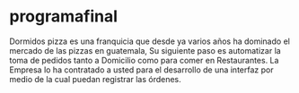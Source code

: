 # programafinal
Dormidos pizza es una franquicia que desde ya varios años ha dominado el mercado de las pizzas en guatemala, Su siguiente paso es automatizar la toma de pedidos tanto a Domicilio como para comer en Restaurantes.  La Empresa lo ha contratado a usted para el desarrollo de una interfaz por medio de la cual puedan registrar las órdenes.

